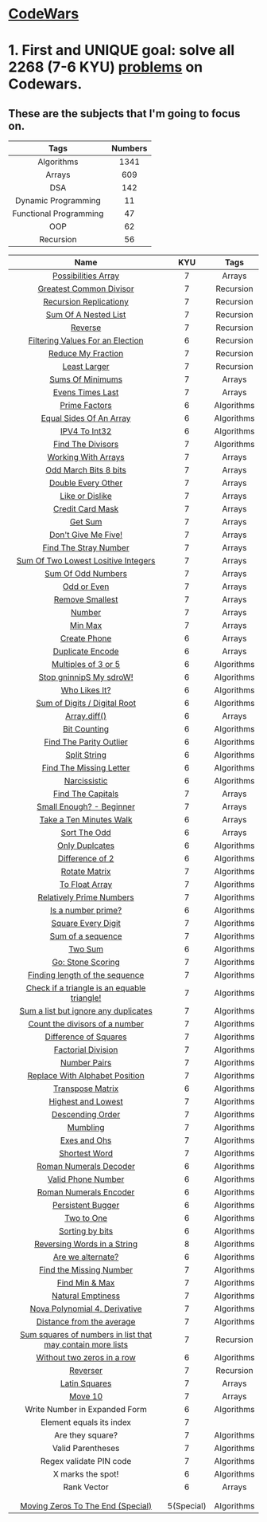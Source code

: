 # **[CodeWars](https://www.codewars.com/dashboard)**

# **1. First and UNIQUE goal: solve all 2268 (7-6 KYU) [problems](https://www.codewars.com/kata/latest/my-languages?beta=false) on Codewars.** <br />

## **These are the subjects that I'm going to focus on.**


<table>
  <thead>
    <tr>
      <th>Tags</th>
      <th>Numbers</th>
    </tr>
  </thead>
  <tbody>
    <tr>
      <td align="center">Algorithms</td>
      <td align="center">1341</td>
    </tr>
    <tr>
      <td align="center">Arrays</td>
      <td align="center">609</td>
    </tr>
    <tr>
      <td align="center">DSA</td>
      <td align="center">142</td>
    </tr>
    <tr>
      <td align="center">Dynamic Programming</td>
      <td align="center">11</td>
    </tr>
    <tr>
      <td align="center">Functional Programming</td>
      <td align="center">47</td>
    </tr>
    <tr>
      <td align="center">OOP</td>
      <td align="center">62</td>
    </tr>
    <tr>
      <td align="center">Recursion</td>
      <td align="center">56</td>
    </tr>
  </tbody>
</table>




<table>
  <thead>
    <tr>
      <th>Name</th>
      <th>KYU</th>
      <th>Tags</th>
    </tr>
  </thead>
  <tbody>
    <tr>
      <td align="center"><a href="https://github.com/capsuleismail/CodeWars/blob/main/possibilities_array.py">Possibilities Array</a></td>
      <td align="center">7</td>
      <td align="center">Arrays</td>
    </tr>
    <tr>
      <td align="center"><a href="https://github.com/capsuleismail/CodeWars/blob/main/greatest_common_divisor.py">Greatest Common Divisor</a></td>
      <td align="center">7</td>
      <td align="center">Recursion</td>
    </tr>
    <tr>
      <td align="center"><a href="https://github.com/capsuleismail/CodeWars/blob/main/recursion_replication.py">Recursion Replicationy</a></td>
      <td align="center">7</td>
      <td align="center">Recursion</td>
    </tr>
    <tr>
      <td align="center"><a href="https://github.com/capsuleismail/CodeWars/blob/main/sum_of_a_nested_list.py">Sum Of A Nested List</a></td>
      <td align="center">7</td>
      <td align="center">Recursion</td>
    </tr>
    <tr>
      <td align="center"><a href="https://github.com/capsuleismail/CodeWars/blob/main/reverse.py">Reverse</a></td>
      <td align="center">7</td>
      <td align="center">Recursion</td>
    </tr>
    <tr>
      <td align="center"><a href="https://github.com/capsuleismail/CodeWars/blob/main/filtering_values_for_election.py">Filtering Values For an Election</a></td>
      <td align="center">6</td>
      <td align="center">Recursion</td>
    </tr>
    <tr>
      <td align="center"><a href="https://github.com/capsuleismail/CodeWars/blob/main/reduce_my_fraction.py">Reduce My Fraction</a></td>
      <td align="center">7</td>
      <td align="center">Recursion</td>
    </tr>
    <tr>
      <td align="center"><a href="https://github.com/capsuleismail/CodeWars/blob/main/least_larger.py">Least Larger</a></td>
      <td align="center">7</td>
      <td align="center">Recursion</td>
    </tr>
    <tr>
      <td align="center"><a href="https://github.com/capsuleismail/CodeWars/blob/main/sum_mins.py">Sums Of Minimums</a></td>
      <td align="center">7</td>
      <td align="center">Arrays</td>
    </tr>
    <tr>
      <td align="center"><a href="https://github.com/capsuleismail/CodeWars/blob/main/even_last.py">Evens Times Last</a></td>
      <td align="center">7</td>
      <td align="center">Arrays</td>
    </tr>
    <tr>
      <td align="center"><a href="https://github.com/capsuleismail/CodeWars/blob/main/prime_factors.py">Prime Factors</a></td>
      <td align="center">6</td>
      <td align="center">Algorithms</td>
    </tr>
    <tr>
      <td align="center"><a href="https://github.com/capsuleismail/CodeWars/blob/main/find_even_index.py"> Equal Sides Of An Array</a></td>
      <td align="center">6</td>
      <td align="center">Algorithms</td>
    </tr>
    <tr>
      <td align="center"><a href="https://github.com/capsuleismail/CodeWars/blob/main/ipv4_int32.py">IPV4 To Int32</a></td>
      <td align="center">6</td>
      <td align="center">Algorithms</td>
    </tr>
    <tr>
      <td align="center"><a href="https://github.com/capsuleismail/CodeWars/blob/main/find_the_divisors.py">Find The Divisors</a></td>
      <td align="center">7</td>
      <td align="center">Algorithms</td>
    </tr>
    <tr>
      <td align="center"><a href="https://github.com/capsuleismail/CodeWars/blob/main/without_last.py">Working With Arrays</a></td>
      <td align="center">7</td>
      <td align="center">Arrays</td>
    </tr>
    <tr>
      <td align="center"><a href="https://github.com/capsuleismail/CodeWars/blob/main/bit_march.py">Odd March Bits 8 bits</a></td>
      <td align="center">7</td>
      <td align="center">Arrays</td>
    </tr>
    <tr>
      <td align="center"><a href="https://github.com/capsuleismail/CodeWars/blob/main/double_every_other.py">Double Every Other
</a></td>
      <td align="center">7</td>
      <td align="center">Arrays</td>
    </tr>
    <tr>
      <td align="center"><a href="https://github.com/capsuleismail/CodeWars/blob/main/like_or_dislike.py">Like or Dislike</a></td>
      <td align="center">7</td>
      <td align="center">Arrays</td>
    </tr>
    <tr>
      <td align="center"><a href="https://github.com/capsuleismail/CodeWars/blob/main/maskify.py">Credit Card Mask</a>
</td>
      <td align="center">7</td>
      <td align="center">Arrays</td>
    </tr>
    <tr>
      <td align="center"><a href="https://github.com/capsuleismail/CodeWars/blob/main/get_sum.py">Get Sum</a></td>
      <td align="center">7</td>
      <td align="center">Arrays</td>
    </tr>
    <tr>
      <td align="center"><a href="https://github.com/capsuleismail/CodeWars/blob/main/dont_give_me_five.py">Don't Give Me Five!
</a></td>
      <td align="center">7</td>
      <td align="center">Arrays</td>
    </tr>
    <tr>
      <td align="center"><a href="https://github.com/capsuleismail/CodeWars/blob/main/stray.py">Find The Stray Number
</a></td>
      <td align="center">7</td>
      <td align="center">Arrays</td>
    </tr>
    <tr>
      <td align="center"><a href="https://github.com/capsuleismail/CodeWars/blob/main/sum_two_smallest_numbers.py">Sum Of Two Lowest Lositive Integers</a></td>
      <td align="center">7</td>
      <td align="center">Arrays</td>
    </tr>
    <tr>
      <td align="center"><a href="https://github.com/capsuleismail/CodeWars/blob/main/sum_of_odd_triangle_row_alternative.py">Sum Of Odd Numbers
</a></td>
      <td align="center">7</td>
      <td align="center">Arrays</td>
    </tr>
    <tr>
      <td align="center"><a href="https://github.com/capsuleismail/CodeWars/blob/main/odd_or_even.py">Odd or Even</a></td>
      <td align="center">7</td>
      <td align="center">Arrays</td>
    </tr>
    <tr>
      <td align="center"><a href="https://github.com/capsuleismail/CodeWars/blob/main/remove_smallest.py">Remove Smallest</a></td>
      <td align="center">7</td>
      <td align="center">Arrays</td>
    </tr>
    <tr>
      <td align="center"><a href="https://github.com/capsuleismail/CodeWars/blob/main/number.py">Number</a></td>
      <td align="center">7</td>
      <td align="center">Arrays</td>
    </tr>
    <tr>
      <td align="center"><a href="https://github.com/capsuleismail/CodeWars/blob/main/min_max.py">Min Max</a></td>
      <td align="center">7</td>
      <td align="center">Arrays</td>
    </tr>
    <tr>
      <td align="center"><a href="https://github.com/capsuleismail/CodeWars/blob/main/create_phone.py">Create Phone</a></td>
      <td align="center">6</td>
      <td align="center">Arrays</td>
    </tr>
    <tr>
      <td align="center"><a href="https://github.com/capsuleismail/CodeWars/blob/main/duplicate_encode.py">Duplicate Encode </a></td>
      <td align="center">6</td>
      <td align="center">Arrays</td>
    </tr>
    <tr>
      <td align="center"><a href="https://github.com/capsuleismail/CodeWars/blob/main/multi_3_or_5.py">Multiples of 3 or 5</a></td>
      <td align="center">6</td>
      <td align="center">Algorithms</td>
    </tr>
    <tr>
      <td align="center"><a href="https://github.com/capsuleismail/CodeWars/blob/main/spin_word.py">Stop gninnipS My sdroW!</a></td>
      <td align="center">6</td>
      <td align="center">Algorithms</td>
    </tr>
    <tr>
      <td align="center"><a href="https://github.com/capsuleismail/CodeWars/blob/main/likes.py">Who Likes It?</a></td>
      <td align="center">6</td>
      <td align="center">Algorithms</td>
    </tr>
    <tr>
      <td align="center"><a href="https://github.com/capsuleismail/CodeWars/blob/main/digital_root.py">Sum of Digits / Digital Root</a></td>
      <td align="center">6</td>
      <td align="center">Algorithms</td>
    </tr>
    <tr>
      <td align="center"><a href="https://github.com/capsuleismail/CodeWars/blob/main/array_diff.py">Array.diff()</a></td>
      <td align="center">6</td>
      <td align="center">Arrays</td>
    </tr>
    <tr>
      <td align="center"><a href="https://github.com/capsuleismail/CodeWars/blob/main/count_bits.py">Bit Counting</a></td>
      <td align="center">6</td>
      <td align="center">Algorithms</td> 
    </tr>
    <tr>
      <td align="center"><a href="https://github.com/capsuleismail/CodeWars/blob/main/find_outlier.py">Find The Parity Outlier
</a></td>
      <td align="center">6</td>
      <td align="center">Algorithms</td>
    </tr>
    <tr>
      <td align="center"><a href="https://github.com/capsuleismail/CodeWars/blob/main/split_string.py">Split String</a></td>
      <td align="center">6</td>
      <td align="center">Algorithms</td>
    </tr>
    <tr>
      <td align="center"><a href="https://github.com/capsuleismail/CodeWars/blob/main/find_missing_letter.py">Find The Missing Letter
 </a></td>
      <td align="center">6</td>
      <td align="center">Algorithms</td>
    </tr>
    <tr>
      <td align="center"><a href="https://github.com/capsuleismail/CodeWars/blob/main/narcissistic.py">Narcissistic</a></td>
      <td align="center">6</td>
      <td align="center">Algorithms</td>
    </tr>
    <tr>
      <td align="center"><a href="https://github.com/capsuleismail/CodeWars/blob/main/capitals.py">Find The Capitals</a></td>
      <td align="center">7</td>
      <td align="center">Arrays</td>
    </tr>
    <tr>
      <td align="center"><a href="https://github.com/capsuleismail/CodeWars/blob/main/small_enough">Small Enough? - Beginner</a></td>
      <td align="center">7</td>
      <td align="center">Arrays</td>
    </tr>
    <tr>
      <td align="center"><a href="https://github.com/capsuleismail/CodeWars/blob/main/is_valid_walk.py">Take a Ten Minutes Walk
</a></td>
      <td align="center">6</td>
      <td align="center">Arrays</td>
    </tr>
    <tr>
      <td align="center"><a href="https://github.com/capsuleismail/CodeWars/blob/main/sort_array.py">Sort The Odd
</a></td>
      <td align="center">6</td>
      <td align="center">Arrays</td>
    </tr>
    <tr>
      <td align="center"><a href="https://github.com/capsuleismail/CodeWars/blob/main/only_duplicates.py">Only Duplcates</a></td>
      <td align="center">6</td>
      <td align="center">Algorithms</td>
    </tr>
    <tr>
      <td align="center"><a href="https://github.com/capsuleismail/CodeWars/blob/main/twos_difference.py">Difference of 2</a></td>
      <td align="center">6</td>
      <td align="center">Algorithms</td>
    </tr>
    <tr>
      <td align="center"><a href="https://github.com/capsuleismail/CodeWars/blob/main/rotate_matrix">Rotate Matrix</a></td>
      <td align="center">7</td>
      <td align="center">Algorithms</td>
    </tr>
    <tr>
      <td align="center"><a href="https://github.com/capsuleismail/CodeWars/blob/main/to_float_array.py">To Float Array</a></td>
      <td align="center">7</td>
      <td align="center">Algorithms</td>
    </tr>
    <tr>
      <td align="center"><a href="https://github.com/capsuleismail/CodeWars/blob/main/relatively_prime.py">Relatively Prime Numbers</a></td>
      <td align="center">7</td>
      <td align="center">Algorithms</td>
    </tr>
    <tr>
      <td align="center"><a href="https://github.com/capsuleismail/CodeWars/blob/main/is_prime.py">Is a number prime?</a></td>
      <td align="center">6</td>
      <td align="center">Algorithms</td>
    </tr>
    <tr>
      <td align="center"><a href="https://github.com/capsuleismail/CodeWars/blob/main/square_digits.py">Square Every Digit</a></td>
      <td align="center">7</td>
      <td align="center">Algorithms</td>
    </tr>
    <tr>
      <td align="center"><a href="https://github.com/capsuleismail/CodeWars/blob/main/sequence_sum.py">Sum of a sequence
</a></td>
      <td align="center">7</td>
      <td align="center">Algorithms</td>
    </tr>
    <tr>
      <td align="center"><a href="https://github.com/capsuleismail/CodeWars/blob/main/two_sum">Two Sum</a></td>
      <td align="center">6</td>
      <td align="center">Algorithms</td>
    </tr>
    <tr>
      <td align="center"><a href="https://github.com/capsuleismail/CodeWars/blob/main/determine_winner.py">Go: Stone Scoring</a></td>
      <td align="center">7</td>
      <td align="center">Algorithms</td>
    </tr>
    <tr>
      <td align="center"><a href="https://github.com/capsuleismail/CodeWars/blob/main/length_of_sequence.py">Finding length of the sequence</a></td>
      <td align="center">7</td>
      <td align="center">Algorithms</td>
    </tr>
    <tr>
      <td align="center"><a href="https://github.com/capsuleismail/CodeWars/blob/main/equable_triangle.py">Check if a triangle is an equable triangle!</a></td>
      <td align="center">7</td>
      <td align="center">Algorithms</td>
    </tr>
    <tr>
      <td align="center"><a href="https://github.com/capsuleismail/CodeWars/blob/main/sum_no_duplicates.py">Sum a list but ignore any duplicates</a></td>
      <td align="center">7</td>
      <td align="center">Algorithms</td>
    </tr>
    <tr>
      <td align="center"><a href="https://github.com/capsuleismail/CodeWars/blob/main/divisors.py">Count the divisors of a number</a></td>
      <td align="center">7</td>
      <td align="center">Algorithms</td>
    </tr>
    <tr>
      <td align="center"><a href=""https://github.com/capsuleismail/CodeWars/blob/main/difference_of_squares.py">Difference of Squares</a></td>
      <td align="center">7</td>
      <td align="center">Algorithms</td>
    </tr>
    <tr>
      <td align="center"><a href="https://github.com/capsuleismail/CodeWars/blob/main/factorial_division.py">Factorial Division</a></td>
      <td align="center">7</td>
      <td align="center">Algorithms</td>
    </tr>
    <tr>
      <td align="center"><a href="https://github.com/capsuleismail/CodeWars/blob/main/get_larger_numbers.py">Number Pairs</a></td>
      <td align="center">7</td>
      <td align="center">Algorithms</td>
    </tr>
    <tr>
      <td align="center"><a href="https://github.com/capsuleismail/CodeWars/blob/main/alphabet_position.py">Replace With Alphabet Position</a></td>
      <td align="center">7</td>
      <td align="center">Algorithms</td>
    </tr>
    <tr>
      <td align="center"><a href="https://github.com/capsuleismail/CodeWars/blob/main/transpose.py">Transpose Matrix</a></td>
      <td align="center">6</td>
      <td align="center">Algorithms</td>
    </tr>
    <tr>
      <td align="center"><a href="https://github.com/capsuleismail/CodeWars/blob/main/high_and_low.py">Highest and Lowest</a></td>
      <td align="center">7</td>
      <td align="center">Algorithms</td>
    </tr>
    <tr>
      <td align="center"><a href="https://github.com/capsuleismail/CodeWars/blob/main/descending_order.py">Descending Order</a></td>
      <td align="center">7</td>
      <td align="center">Algorithms</td>
    </tr>
    <tr>
      <td align="center"><a href="https://github.com/capsuleismail/CodeWars/blob/main/accum.py">Mumbling</a></td>
      <td align="center">7</td>
      <td align="center">Algorithms</td>
    </tr>
    <tr>
      <td align="center"><a href="https://github.com/capsuleismail/CodeWars/blob/main/xo.py">Exes and Ohs</a></td>
      <td align="center">7</td>
      <td align="center">Algorithms</td>
    </tr>
    <tr>
      <td align="center"><a href="https://github.com/capsuleismail/CodeWars/blob/main/find_short.py">Shortest Word</a></td>
      <td align="center">7</td>
      <td align="center">Algorithms</td>
    </tr>
    <tr>
      <td align="center"><a href="https://github.com/capsuleismail/CodeWars/blob/main/roman_decoder.py">Roman Numerals Decoder</a></td>
      <td align="center">6</td>
      <td align="center">Algorithms</td>
    </tr>
    <tr>
      <td align="center"><a href="https://github.com/capsuleismail/CodeWars/blob/main/valid_phone_number.py">Valid Phone Number</a></td>
      <td align="center">6</td>
      <td align="center">Algorithms</td>
    </tr>
    <tr>
      <td align="center"><a href="https://github.com/capsuleismail/CodeWars/blob/main/roman_encoder.py">Roman Numerals Encoder</a></td>
      <td align="center">6</td>
      <td align="center">Algorithms</td>
    </tr>
    <tr>
      <td align="center"><a href="https://github.com/capsuleismail/CodeWars/blob/main/persistence.py">Persistent Bugger</a></td>
      <td align="center">6</td>
      <td align="center">Algorithms</td>
    </tr>
    <tr>
      <td align="center"><a href="https://github.com/capsuleismail/CodeWars/blob/main/longest.py">Two to One</a></td>
      <td align="center">6</td>
      <td align="center">Algorithms</td>
    </tr>
    <tr>
      <td align="center"><a href="https://github.com/capsuleismail/CodeWars/blob/main/sort_by_bit.py">Sorting by bits</a></td>
      <td align="center">6</td>
      <td align="center">Algorithms</td>
    </tr>
    <tr>
      <td align="center"><a href="https://github.com/capsuleismail/CodeWars/blob/main/reverse_words.py">Reversing Words in a String</a></td>
      <td align="center">8</td>
      <td align="center">Algorithms</td>
    </tr>
    <tr>
      <td align="center"><a href="https://github.com/capsuleismail/CodeWars/blob/main/is_alt.py">Are we alternate?</a></td>
      <td align="center">6</td>
      <td align="center">Algorithms</td>
    </tr>
    <tr>
      <td align="center"><a href="https://github.com/capsuleismail/CodeWars/blob/main/missing_no.py">Find the Missing Number</a></td>
      <td align="center">7</td>
      <td align="center">Algorithms</td>
    </tr>
    <tr>
      <td align="center"><a href="https://github.com/capsuleismail/CodeWars/blob/main/get_min_max.py">Find Min & Max</a></td>
      <td align="center">7</td>
      <td align="center">Algorithms</td>
    </tr>
    <tr>
      <td align="center"><a href="https://github.com/capsuleismail/CodeWars/blob/main/rep_set.py">Natural Emptiness</a></td>
      <td align="center">7</td>
      <td align="center">Algorithms</td>
    </tr>
    <tr>
      <td align="center"><a href="https://github.com/capsuleismail/CodeWars/blob/main/poly_derivative.py">Nova Polynomial 4. Derivative</a></td>
      <td align="center">7</td>
      <td align="center">Algorithms</td>
    </tr>
    <tr>
      <td align="center"><a href="https://github.com/capsuleismail/CodeWars/blob/main/distances_from_average.py">Distance from the average</a></td>
      <td align="center">7</td>
      <td align="center">Algorithms</td>
    </tr>
    <tr>
      <td align="center"><a href="https://github.com/capsuleismail/CodeWars/blob/main/sumsquares.py">Sum squares of numbers in list that may contain more lists</a></td>
      <td align="center">7</td>
      <td align="center">Recursion</td>
    </tr>
    <tr>
      <td align="center"><a href="https://github.com/capsuleismail/CodeWars/blob/main/zeros.py">Without two zeros in a row</a></td>
      <td align="center">6</td>
      <td align="center">Algorithms</td>
    </tr>
    <tr>
      <td align="center"><a href="https://github.com/capsuleismail/CodeWars/blob/main/reverser.py">Reverser</a></td>
      <td align="center">7</td>
      <td align="center">Recursion</td>
    </tr>
    <tr>
      <td align="center"><a href="https://github.com/capsuleismail/CodeWars/blob/main/make_latin_square.py">Latin Squares</a></td>
      <td align="center">7</td>
      <td align="center">Arrays</td>
    </tr>
    <tr>
      <td align="center"><a href="https://github.com/capsuleismail/CodeWars/blob/main/move_ten.py">Move 10</a></td>
      <td align="center">7</td>
      <td align="center">Arrays</td>
    </tr>
    <tr>
      <td align="center"><a href="https://github.com/capsuleismail/CodeWars/blob/main/expanded_form.py"></a>Write Number in Expanded Form</td>
      <td align="center">6</td>
      <td align="center">Algorithms</td>
    </tr>
    <tr>
      <td align="center"><a href="https://github.com/capsuleismail/CodeWars/blob/main/index_equals_value.py"></a>Element equals its index</td>
      <td align="center">7</td>
      <td align="center"></td>
    </tr>
    <tr>
      <td align="center"><a href="https://github.com/capsuleismail/CodeWars/blob/main/squarechecker.py"></a>Are they square?</td>
      <td align="center">7</td>
      <td align="center">Algorithms</td>
    </tr>
    <tr>
      <td align="center"><a href="https://github.com/capsuleismail/CodeWars/blob/main/valid_parentheses.py"></a>Valid Parentheses</td>
      <td align="center">7</td>
      <td align="center">Algorithms</td>
    </tr>
    <tr>
      <td align="center"><a href="https://github.com/capsuleismail/CodeWars/blob/main/validate_pin.py"></a>Regex validate PIN code</td>
      <td align="center">7</td>
      <td align="center">Algorithms</td>
    </tr>
    <tr>
      <td align="center"><a href="https://github.com/capsuleismail/CodeWars/blob/main/x.py"></a>X marks the spot!</td>
      <td align="center">6</td>
      <td align="center">Algorithms</td>
    </tr>
    <tr>
      <td align="center"><a href="https://github.com/capsuleismail/CodeWars/blob/main/ranks.py"></a>Rank Vector</td>
      <td align="center">6</td>
      <td align="center">Arrays</td>
    </tr>
    <tr>
      <td align="center"><a href=""></a></td>
      <td align="center"></td>
      <td align="center"></td>
    </tr>
    <tr>
      <td align="center"><a href=""></a></td>
      <td align="center"></td>
      <td align="center"></td>
    </tr>
    <tr>
      <td align="center"><a href="https://github.com/capsuleismail/CodeWars/blob/main/moving_zeros_to_the_end.py"> Moving Zeros To The End (Special) </a></td>
      <td align="center"> 5(Special) </td>
      <td align="center">Algorithms</td>
    </tr>
  </tbody>
</table>
